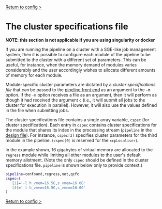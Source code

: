 [Return to config >](https://pipedocs.github.io//config)

# The cluster specifications file

**NOTE: this section is not applicable if you are using singularity or docker**

If you are running the pipeline on a cluster with a SGE-like job management system, then it is possible to configure each module of the pipeline to be submitted to the cluster with a different set of parameters. This can be useful, for instance, when the memory demand of modules varies considerably and the user accordingly wishes to allocate different amounts of memory for each module.

Module-specific cluster parameters are dictated by a _cluster specifications file_ that can be passed to the [pipeline front end](https://pipedocs.github.io/config/xcpEngine) as an argument to the `-m` option. If the `-m` option receives a file as an argument, then it will perform as though it had received the argument `c` (i.e., it will submit all jobs to the cluster for execution in parallel). However, it will also use the values defined in the file when submitting jobs.

The cluster specifications file contains a single array variable, `cspec` (for cluster specification). Each entry in `cspec` contains cluster specifications for the module that shares its index in the processing stream (`pipeline` in the [design file](https://pipedocs.github.io/config/design)). For instance, `cspec[3]` specifies cluster parameters for the third module in the pipeline. (`cspec[0]` is reserved for the `xcpLocaliser`).

In the example shown, 16 gigabytes of virtual memory are allocated to the  `regress` module while limiting all other modules to the user's default memory allotment. (Note the only `cspec` should be defined in the cluster specifications file. `pipeline` is shown below only to provide context.)
```bash
pipeline=confound,regress,net,qcfc
cspec=(
   [1]='-l h_vmem=16.5G,s_vmem=16.0G'
   [4]='-l h_vmem=16.5G,s_vmem=16.0G'
)
```

[Return to config >](https://pipedocs.github.io//config)
